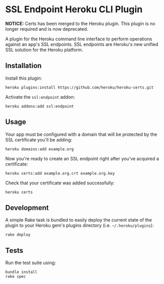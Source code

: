 SSL Endpoint Heroku CLI Plugin
==============================

**NOTICE:** Certs has been merged to the Heroku plugin. This plugin is no longer required and is now deprecated.

A plugin for the Heroku command line interface to perform operations against an app's SSL endpoints. SSL endpoints are Heroku's new unified SSL solution for the Heroku platform.

Installation
------------

Install this plugin:

    heroku plugins:install https://github.com/heroku/heroku-certs.git

Activate the `ssl:endpoint` addon:

    heroku addons:add ssl:endpoint

Usage
-----

Your app must be configured with a domain that will be protected by the SSL certificate you'll be adding:

    heroku domains:add example.org

Now you're ready to create an SSL endpoint right after you've acquired a certificate:

    heroku certs:add example.org.crt example.org.key

Check that your certificate was added successfully:

    heroku certs

Development
-----------

A simple Rake task is bundled to easily deploy the current state of the plugin to your Heroku gem's plugins directory (i.e. `~/.heroku/plugins`):

    rake deploy

Tests
-----

Run the test suite using:

    bundle install
    rake spec

